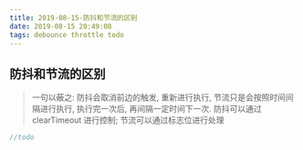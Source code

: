 ```yaml
---
title: 2019-08-15-防抖和节流的区别
date: 2019-08-15 20:49:08
tags: debounce throttle todo
---
```


## 防抖和节流的区别

> 一句以蔽之: 防抖会取消前边的触发, 重新进行执行, 节流只是会按照时间间隔进行执行, 执行完一次后, 再间隔一定时间下一次.
> 防抖可以通过 clearTimeout 进行控制; 节流可以通过标志位进行处理

```js
//todo



```
